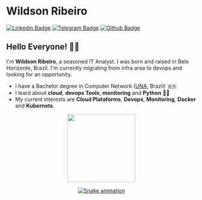 # Wildson Ribeiro

[![Linkedin Badge](https://img.shields.io/badge/-LinkedIn-blue?style=flat-square&logo=Linkedin&logoColor=white&link=https://www.linkedin.com/in/wildson-ribeiro-a977445/)](https://www.linkedin.com/in/wildson-ribeiro-a977445/)
[![Telegram Badge](https://img.shields.io/badge/-Telegram-1ca0f1?style=flat-square&labelColor=1ca0f1&logo=telegram&logoColor=white&link=https://t.me/wilribeiro13)](https://t.me/wilribeiro13)
[![Github Badge](https://img.shields.io/badge/-Github-000?style=flat-square&logo=Github&logoColor=white&link=https://github.com/wilribeiro13)](https://github.com/wilribeiro13)

## Hello Everyone! 👋🏼

I'm **Wildson Ribeiro**, a seasoned IT Analyst. I was born and raised in Belo Horizonte, Brazil. I'm currently migrating from infra area to devops and looking for an opportunity.

- I have a Bachelor degree in Computer Network ([UNA](https://www.una.br/), Brazil) 🇧🇷
- I leard about **cloud**, **devops Tools**, **monitoring** and **Python** 🐍😎
- My current interests are **Cloud Plataforms**, **Devops**, **Monitoring**, **Docker** and **Kubernets**.

<div align="center">
  <a href="https://github.com/wilribeiro13">
  <img height="180em" src="https://github-readme-stats.vercel.app/api?username=wilribeiro13&show_icons=true&theme=dracula&include_all_commits=true&count_private=true"/>
      
  ![Snake animation](https://github.com/wilribeiro13/wilribeiro13/blob/output/github-contribution-grid-snake.svg)


